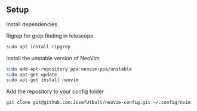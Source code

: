 ## Setup

Install dependencies

Rigrep for grep finding in telescope
```bash
sudo apt install ripgrep
```

Install the unstable version of NeoVim

```bash
sudo add-apt-repository ppa:neovim-ppa/unstable
sudo apt-get update
sudo apt-get install neovim
```

Add the repository to your config folder

```bash
git clone git@github.com:JosefUtbult/neovim-config.git ~/.config/nvim
```
